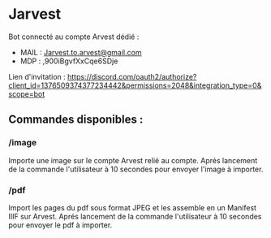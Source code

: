 # Jarvest

Bot connecté au compte Arvest dédié : 
- MAIL : Jarvest.to.arvest@gmail.com
- MDP : ,900iBgvfXxCqe6SDje

Lien d'invitation : https://discord.com/oauth2/authorize?client_id=1376509374377234442&permissions=2048&integration_type=0&scope=bot

## Commandes disponibles : 

### /image
Importe une image sur le compte Arvest relié au compte.
Aprés lancement de la commande l'utilisateur à 10 secondes pour envoyer l'image à importer.

### /pdf
Import les pages du pdf sous format JPEG et les assemble en un Manifest IIIF sur Arvest.
Aprés lancement de la commande l'utilisateur à 10 secondes pour envoyer le pdf à importer.
